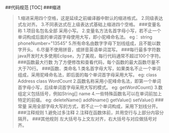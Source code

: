 ##代码规范
[TOC]
###缩进
>1.缩进采用四个空格，这是延续之前编译器中默认的缩进格式。
2.同级表达式左对齐。
3.不同表达式在上级表达式基础上缩进四个空格。
###变量名称
>1.项目名包名全部 采用小写。
2.变量名方法名首字母小写，若不止一个单词构成后面的单词首字母使用大写，即小驼峰命名法。
eg： string phoneNumber="13545"
5.所有命名由数字字母下划线组成，且不能以数字开头。
6.尽量不使用拼音，或拼音英语单词混写。
###每行最多字符数
>java开发时大多使用Eclipse，为了美观，每行代码通常不超过100个字符。
###函数最大行数
>为了方便修改和查看代码，每个函数的最大函数尽量不大于70行。
###函数、类命名
>1.类名首字母大写，如果类名不止一个单词组成，采用驼峰命名法，即后面的每个单词首字母采用大写。
eg: class Address         class WordCount
2.函数名称采用小驼峰命名法，即第一个单词首字母小写，后续单词首字母采用大写的模式。
eg: getWordCount()
3.数组定义包括括号，例如String[] name
4.一些特殊函数名可以在单词前加上特定的前缀。
eg: deleteName() addNname() getValue() setValue()
###常量
>采用全部字母大写的方式，若不止一个单词构成，采用下划线分开。
###注释规则
>1.避免过多注释
2.注释在函数体前，并用空行与上部分内容分隔开。
###其他规则
>左大括号与上文左对齐，右大括号与对应做括号对齐。
